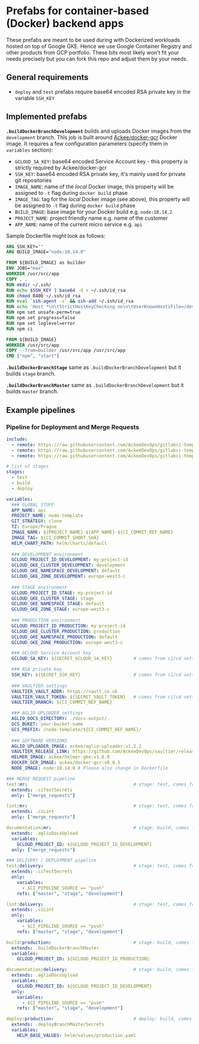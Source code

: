 # Prefabs for container-based (Docker) backend apps

These prefabs are meant to be used during with Dockerized workloads hosted on top of Google GKE. 
Hence we use Google Container Registry and other products from GCP portfolio. These bits most likely 
won't fit your needs precisely but you can fork this repo and adjust them by your needs.

## General requirements
- `deploy` and `test` prefabs require base64 encoded RSA private key 
in the variable `SSH_KEY`

## Implemented prefabs

**`.buildDockerBranchDevelopment`** builds and uploads Docker images from the `development` branch. This job 
is built around [Ackee/docker-gcr](https://github.com/AckeeDevOps/docker-gcr) Docker image. It requires a few 
configuration parameters (specify them in `variables` section): 

- `GCLOUD_SA_KEY`: base64 encoded Service Account key - this property is strictly required by Ackee/docker-gcr
- `SSH_KEY`: base64 encoded RSA private key, it's mainly used for private git repositories
- `IMAGE_NAME`: name of the *local* Docker image, this property will be assigned to `-t` flag during `docker build` phase
- `IMAGE_TAG`: tag for the *local* Docker image (see above), this property will be assigned to `-t` flag during `docker build` phase
- `BUILD_IMAGE`: base image for your Docker build e.g. `node:10.14.2`
- `PROJECT_NAME`: project friendly name e.g. name of the customer
- `APP_NAME`: name of the current micro service e.g. `api`

Sample Dockerfile might look as follows:

```dockerfile
ARG SSH_KEY=""
ARG BUILD_IMAGE="node:10.14.0"

FROM ${BUILD_IMAGE} as builder
ENV JOBS="max"
WORKDIR /usr/src/app
COPY . .
RUN mkdir ~/.ssh/
RUN echo $SSH_KEY | base64 -d > ~/.ssh/id_rsa
RUN chmod 0400 ~/.ssh/id_rsa
RUN eval `ssh-agent -s` && ssh-add ~/.ssh/id_rsa
RUN echo 'Host *\n\tStrictHostKeyChecking no\n\tUserKnownHostsFile=/dev/null' > ~/.ssh/config
RUN npm set unsafe-perm=true
RUN npm set progress=false
RUN npm set loglevel=error
RUN npm ci

FROM ${BUILD_IMAGE}
WORKDIR /usr/src/app
COPY --from=builder /usr/src/app /usr/src/app
CMD ["npm", "start"]
```

**`.buildDockerBranchStage`** same as `.buildDockerBranchDevelopment` but it builds `stage` branch.

**`.buildDockerBranchMaster`** same as `.buildDockerBranchDevelopment` but it builds `master` branch.

## Example pipelines

### Pipeline for Deployment and Merge Requests

```yaml
include:
  - remote: https://raw.githubusercontent.com/AckeeDevOps/gitlabci-templates/master/templates/backend/nodejs/docker/build.yml
  - remote: https://raw.githubusercontent.com/AckeeDevOps/gitlabci-templates/master/templates/backend/nodejs/docker/test.yml
  - remote: https://raw.githubusercontent.com/AckeeDevOps/gitlabci-templates/master/templates/backend/nodejs/docker/deploy.yml

# list of stages
stages:
  - test
  - build
  - deploy

variables:
  ### GLOBAL STUFF
  APP_NAME: api
  PROJECT_NAME: node-template
  GIT_STRATEGY: clone
  TZ: Europe/Prague
  IMAGE_NAME: ${PROJECT_NAME}-${APP_NAME}-${CI_COMMIT_REF_NAME}
  IMAGE_TAG: ${CI_COMMIT_SHORT_SHA}
  HELM_CHART_PATH: helm/charts/default
  
  ### DEVELOPMENT environment
  GCLOUD_PROJECT_ID_DEVELOPMENT: my-project-id
  GCLOUD_GKE_CLUSTER_DEVELOPMENT: development
  GCLOUD_GKE_NAMESPACE_DEVELOPMENT: default
  GCLOUD_GKE_ZONE_DEVELOPMENT: europe-west3-c
  
  ### STAGE environment
  GCLOUD_PROJECT_ID_STAGE: my-project-id
  GCLOUD_GKE_CLUSTER_STAGE: stage
  GCLOUD_GKE_NAMESPACE_STAGE: default
  GCLOUD_GKE_ZONE_STAGE: europe-west3-c
  
  ### PRODUCTION environment
  GCLOUD_PROJECT_ID_PRODUCTION: my-project-id
  GCLOUD_GKE_CLUSTER_PRODUCTION: production
  GCLOUD_GKE_NAMESPACE_PRODUCTION: default
  GCLOUD_GKE_ZONE_PRODUCTION: europe-west3-c

  ### GCLOUD Service Account key
  GCLOUD_SA_KEY: ${SECRET_GCLOUD_SA_KEY}        # comes from ci/cd settings

  ### RSA private key
  SSH_KEY: ${SECRET_SSH_KEY}                    # comes from ci/cd settings
  
  ### VAULTIER settings
  VAULTIER_VAULT_ADDR: https://vault.co.uk
  VAULTIER_VAULT_TOKEN: ${SECRET_VAULT_TOKEN}   # comes from ci/cd settings
  VAULTIER_BRANCH: ${CI_COMMIT_REF_NAME}

  ### AGLIO UPLOADER settings
  AGLIO_DOCS_DIRECTORY: ./docs-output/.
  GCS_BUKET: your-bucket-name
  GCS_PREFIX: /node-template/${CI_COMMIT_REF_NAME}/
  
  ### SOFTWARE VERSIONS
  AGLIO_UPLOADER_IMAGE: ackee/aglio-uploader:v1.2.2
  VAULTIER_RELEASE_LINK: https://github.com/AckeeDevOps/vaultier/releases/download/v1.0.2/vaultier-v1.0.5
  HELMER_IMAGE: ackee/helmer-gke:v1.0.0
  DOCKER_GCR_IMAGE: ackee/docker-gcr:v0.0.5
  NODE_IMAGE: node:10.14.0 # Please also change in Dockerfile

### MERGE REQUEST pipeline
test:mr:                                        # stage: test, comes from included test.yml
  extends: .ciTestSecrets
  only: ["merge_requests"]

lint:mr:                                        # stage: test, comes from included test.yml
  extends: .ciLint
  only: ["merge_requests"]

documentation:mr:                               # stage: build, comes from included build.yml
  extends: .aglioDocsUpload
  variables:
    GCLOUD_PROJECT_ID: ${GCLOUD_PROJECT_ID_DEVELOPMENT}
  only: ["merge_requests"]

### DELIVERY / DEPLOYMENT pipeline
test:delivery:                                  # stage: test, comes from included test.yml
  extends: .ciTestSecrets
  only:
    variables:
      - $CI_PIPELINE_SOURCE == "push"
    refs: ["master", "stage", "development"]

lint:delivery:                                  # stage: test, comes from included test.yml
  extends: .ciLint
  only:
    variables:
      - $CI_PIPELINE_SOURCE == "push"
    refs: ["master", "stage", "development"]

build:production:                               # stage: build, comes from included build.yml
  extends: .buildDockerBranchMaster
  variables:
    GCLOUD_PROJECT_ID: ${GCLOUD_PROJECT_ID_PRODUCTION}

documentation:delivery:                         # stage: build, comes from included build.yml
  extends: .aglioDocsUpload
  variables:
    GCLOUD_PROJECT_ID: ${GCLOUD_PROJECT_ID_DEVELOPMENT}
  only:
    variables:
      - $CI_PIPELINE_SOURCE == "push"
    refs: ["master", "stage", "development"]

deploy:production:                              # deploy: build, comes from included deploy.yml
  extends: .deployBranchMasterSecrets
  variables:
    HELM_BASE_VALUES: helm/values/production.yaml
```
